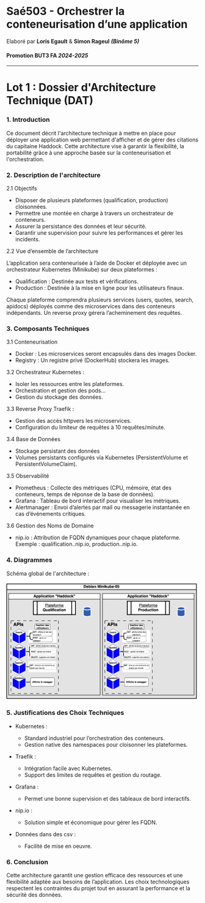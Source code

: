 # Saé503 - Orchestrer la conteneurisation d’une application 
Elaboré par **Loris Egault** & **Simon Rageul** ***(Binôme 5)***
#### Promotion BUT3 FA *2024-2025*
---
# Lot 1 : Dossier d'Architecture Technique (DAT)

### 1. Introduction

Ce document décrit l'architecture technique à mettre en place pour déployer une application web permettant d'afficher et de gérer des citations du capitaine Haddock. Cette architecture vise à garantir la flexibilité, la portabilité grâce à une approche basée sur la conteneurisation et l'orchestration.

### 2. Description de l'architecture

2.1 Objectifs

- Disposer de plusieurs plateformes (qualification, production) cloisonnées.
- Permettre une montée en charge à travers un orchestrateur de conteneurs.
- Assurer la persistance des données et leur sécurité.
- Garantir une supervision  pour suivre les performances et gérer les incidents.

2.2 Vue d’ensemble de l’architecture

L’application sera conteneurisée à l’aide de Docker et déployée avec un orchestrateur Kubernetes (Minikube) sur deux plateformes :
- Qualification : Destinée aux tests et vérifications.
- Production : Destinée à la mise en ligne pour les utilisateurs finaux.

Chaque plateforme comprendra plusieurs services (users, quotes, search, apidocs) déployés comme des microservices dans des conteneurs indépendants. Un reverse proxy gérera l’acheminement des requêtes.

### 3. Composants Techniques

3.1 Conteneurisation
- Docker : Les microservices seront encapsulés dans des images Docker.
- Registry : Un registre privé (DockerHub) stockera les images.

3.2 Orchestrateur
Kubernetes :
- Isoler les ressources entre les plateformes.
- Orchestration et gestion des pods...
- Gestion du stockage des données.

3.3 Reverse Proxy
Traefik :
- Gestion des accès httpvers les microservices.
- Configuration du limiteur de requêtes à 10 requêtes/minute.

3.4 Base de Données
- Stockage persistant des données
- Volumes persistants configurés via Kubernetes (PersistentVolume et PersistentVolumeClaim).

3.5 Observabilité
- Prometheus : Collecte des métriques (CPU, mémoire, état des conteneurs, temps de réponse de la base de données).
- Grafana : Tableau de bord interactif pour visualiser les métriques.
- Alertmanager : Envoi d’alertes par mail ou messagerie instantanée en cas d’événements critiques.

3.6 Gestion des Noms de Domaine
- nip.io : Attribution de FQDN dynamiques pour chaque plateforme.
Exemple : qualification.<ip>.nip.io, production.<ip>.nip.io.

### 4. Diagrammes

Schéma global de l'architecture : 

![Diagramme de l'architecture technique](Schéma-api.png)

### 5. Justifications des Choix Techniques

- Kubernetes : 
  - Standard industriel pour l’orchestration des conteneurs. 
  - Gestion native des namespaces pour cloisonner les plateformes.

- Traefik :
  - Intégration facile avec Kubernetes.
  - Support des limites de requêtes et gestion du routage.

- Grafana :
  - Permet une bonne supervision et des tableaux de bord interactifs.

- nip.io :
  - Solution simple et économique pour gérer les FQDN.

- Données dans des csv :
  - Facilité de mise en oeuvre.

### 6. Conclusion

Cette architecture garantit une gestion efficace des ressources et une flexibilité adaptée aux besoins de l’application. Les choix technologiques respectent les contraintes du projet tout en assurant la performance et la sécurité des données.

